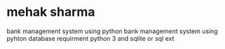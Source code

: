 # mehak sharma
bank management system using python
bank management system using pyhton database
requirment python 3 and sqlite or sql ext

